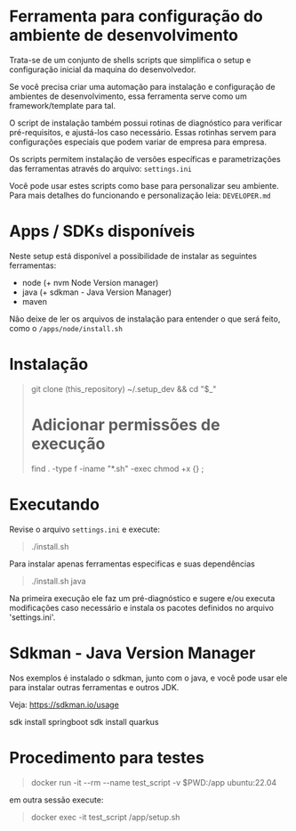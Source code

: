 # Ferramenta para configuração do ambiente de desenvolvimento 

Trata-se de um conjunto de shells scripts que simplifica o setup e configuração inicial da maquina do desenvolvedor. 

Se você precisa criar uma automação para instalação e configuração de ambientes de desenvolvimento, essa ferramenta serve como um framework/template para tal. 

O script de instalação também possui rotinas de diagnóstico para verificar pré-requisitos, e ajustá-los caso necessário. Essas rotinhas servem para configurações especiais que podem variar de empresa para empresa. 

  
Os scripts permitem instalação de versões específicas e parametrizações das ferramentas através do arquivo: `settings.ini` 

Você pode usar estes scripts como base para personalizar seu ambiente. 
Para mais detalhes do funcionando e personalização leia: `DEVELOPER.md` 


# Apps / SDKs disponíveis 

Neste setup está disponível a possibilidade de instalar as seguintes ferramentas: 

* node (+ nvm Node Version manager) 
* java (+ sdkman - Java Version Manager) 
* maven 

Não deixe de ler os arquivos de instalação para entender o que será feito, como o `/apps/node/install.sh` 

# Instalação 

> git clone (this_repository)  ~/.setup_dev && cd "$_"
> # Adicionar permissões de execução  
> find . -type f -iname "*.sh" -exec chmod +x {} \;  

# Executando 

Revise o arquivo `settings.ini` e execute: 

> ./install.sh  

Para instalar apenas ferramentas especificas e suas dependências 

> ./install.sh java 

Na primeira execução ele faz um pré-diagnóstico e sugere e/ou executa modificações caso necessário e instala os pacotes definidos no arquivo 'settings.ini'.   

# Sdkman - Java Version Manager 

Nos exemplos é instalado o sdkman, junto com o java, e você pode usar ele para instalar outras ferramentas e outros JDK.

Veja: https://sdkman.io/usage 

sdk install springboot 
sdk install quarkus 

# Procedimento para testes 

> docker run -it --rm --name test_script -v $PWD:/app ubuntu:22.04 
  
em outra sessão execute: 

> docker exec -it test_script /app/setup.sh 